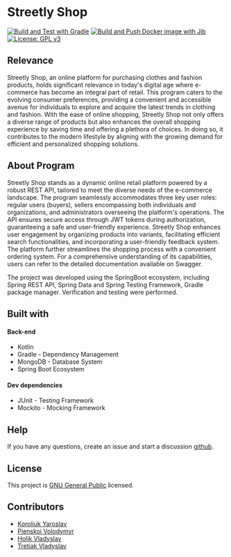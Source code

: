# Streetly Shop

[![Build and Test with Gradle](https://github.com/InvictoProjects/streetly-shop/actions/workflows/gradle.yaml/badge.svg)](https://github.com/InvictoProjects/streetly-shop/actions/workflows/gradle.yaml)
[![Build and Push Docker image with Jib](https://github.com/InvictoProjects/streetly-shop/actions/workflows/jib.yaml/badge.svg)](https://github.com/InvictoProjects/streetly-shop/actions/workflows/jib.yaml)
[![License: GPL v3](https://img.shields.io/badge/License-GPLv3-blue.svg)](https://www.gnu.org/licenses/gpl-3.0)

## Relevance
Streetly Shop, an online platform for purchasing clothes and fashion products, holds significant relevance in today's digital age where e-commerce has become an integral part of retail. This program caters to the evolving consumer preferences, providing a convenient and accessible avenue for individuals to explore and acquire the latest trends in clothing and fashion. With the ease of online shopping, Streetly Shop not only offers a diverse range of products but also enhances the overall shopping experience by saving time and offering a plethora of choices. In doing so, it contributes to the modern lifestyle by aligning with the growing demand for efficient and personalized shopping solutions.

## About Program
Streetly Shop stands as a dynamic online retail platform powered by a robust REST API, tailored to meet the diverse needs of the e-commerce landscape. The program seamlessly accommodates three key user roles: regular users (buyers), sellers encompassing both individuals and organizations, and administrators overseeing the platform's operations. The API ensures secure access through JWT tokens during authorization, guaranteeing a safe and user-friendly experience. Streetly Shop enhances user engagement by organizing products into variants, facilitating efficient search functionalities, and incorporating a user-friendly feedback system. The platform further streamlines the shopping process with a convenient ordering system. For a comprehensive understanding of its capabilities, users can refer to the detailed documentation available on Swagger.

The project was developed using the SpringBoot ecosystem, including Spring REST API, Spring Data and Spring Testing Framework, Gradle package manager. Verification and testing were performed.

## Built with
#### Back-end
* Kotlin
* Gradle - Dependency Management
* MongoDB - Database System
* Spring Boot Ecosystem
#### Dev dependencies
* JUnit - Testing Framework
* Mockito - Mocking Framework

## Help

If you have any questions, create an issue and start a discussion
[github](https://github.com/InvictoProjects/Multiuser_Whiteboard/issues).

## License
This project is [GNU General Public](https://www.gnu.org/licenses/gpl-3.0) licensed.

## Contributors
- [Koroliuk Yaroslav](https://github.com/Koroliuk)
- [Pienskoi Volodymyr](https://github.com/Pienskoi)
- [Holik Vladyslav](https://github.com/VladyslavHolik)
- [Tretiak Vladyslav](https://github.com/Proxima-C)
